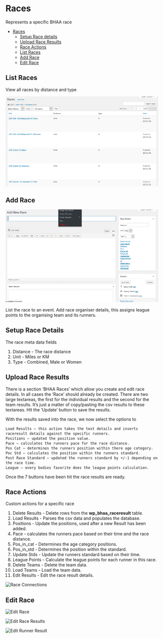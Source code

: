 # Races

Represents a specific BHAA race

<!--ts-->
   * [Races](#races)
      * [Setup Race details](#setup-race-details)
      * [Upload Race Results](#upload-race-results)
      * [Race Actions](#race-actions)
      * [List Races](#list-races)
      * [Add Race](#add-race)
      * [Edit Race](#edit-race)
<!--te-->

## List Races

View all races by distance and type

![Races](images/races/races.PNG)

## Add Race

![Add Race](images/races/add-race.PNG)

List the race to an event. Add race organiser details, this assigns league points to the organising team and its runners.

## Setup Race Details

The race meta data fields

1. Distance - The race distance
2. Unit - Miles or KM
3. Type - Combined, Male or Women

## Upload Race Results

There is a section ‘BHAA Races’ which allow you create and edit race details. In all cases the ‘Race’ should already be created. There are two large textareas, the first for the individual results and the second for the team results. It’s just a matter of copy/pasting the csv results to these textareas. Hit the ‘Update’ button to save the results.

With the results saved into the race, we now select the options to

    Load Results – this action takes the text details and inserts raceresult details against the specific runners.
    Positions – updated the position value.
    Pace – calculates the runners pace for the race distance.
    Pos Cat – determines the runners position within there age category.
    Poc Std – calculates the position within the runners standard.
    Post Race Standard – updated the runners standard by +/-1 depending on the race time.
    League – every bodies favorite does the league points calculation.

Once the 7 buttons have been hit the race results are ready.

## Race Actions

Custom actions for a specific race

1. Delete Results - Delete rows from the __wp_bhaa_raceresult__ table.
2. Load Results - Parses the csv data and populates the database.
3. Positions - Update the positions, used after a new Result has been added.
4. Pace - calculates the runners pace based on their time and the race distance.
5. Pos_in_cat - Determines the age category positions.
6. Pos_in_std - Determines the position within the standard.
7. Update Stds - Update the runners standard based on their time.
8. League Points - Calculate the league points for each runner in this race.
9. Delete Teams - Delete the team data.
10. Load Teams - Load the team data.
11. Edit Results - Edit the race result details.

![Race Connections](https://github.com/emeraldjava/bhaa_wordpress_plugin/raw/master/docs/images/races/add-race-connections.PNG)

## Edit Race

![Edit Race](https://github.com/emeraldjava/bhaa_wordpress_plugin/raw/master/docs/images/races/edit-race.PNG)

![Edit Race Results](https://github.com/emeraldjava/bhaa_wordpress_plugin/raw/master/docs/images/races/edit-race-results.PNG)

![Edit Runner Result](https://github.com/emeraldjava/bhaa_wordpress_plugin/raw/master/docs/images/races/edit-race-result-runner.PNG)
